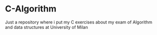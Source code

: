 # C-Algorithm
Just a repository where i put my C exercises about my exam of Algorithm and data structures at University of Milan
